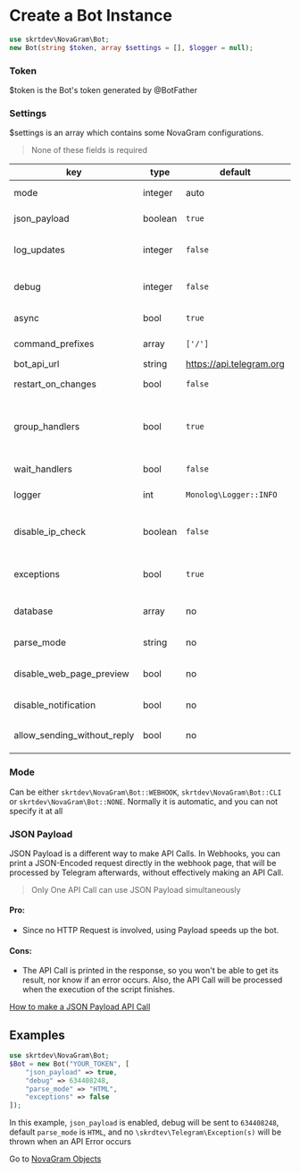 # Create a Bot Instance

```php
use skrtdev\NovaGram\Bot;
new Bot(string $token, array $settings = [], $logger = null);
```

### Token
$token is the Bot's token generated by @BotFather

### Settings
$settings is an array which contains some NovaGram configurations.
> None of these fields is required

| key                         | type    | default                  | description                                                                                                             |
|-----------------------------|---------|--------------------------|-------------------------------------------------------------------------------------------------------------------------|
| mode                        | integer | auto                     | Mode for update handling (or no handling at all)                                                                        |
| json_payload                | boolean | `true`                   | Whether or not print json payload                                                                                       |
| log_updates                 | integer | `false`                  | Chat id where raw json updates will be sent (set to false to disable)                                                   |
| debug                       | integer | `false`                  | Chat id where debug logs will be sent if an api error occurs (set to false to disable)                                  |
| async                       | bool    | `true`                   | Whether or not process updates concurrently                                                                             |
| command_prefixes            | array   | `['/']`                  | Characters for commands prefixes. e.g. /start, .info                                                                    |
| bot_api_url                 | string  | https://api.telegram.org | Url for custom bot api                                                                                                  |
| restart_on_changes          | bool    | `false`                  | Auto restart when Bot file is edited                                                                                    |
| group_handlers              | bool    | `true`                   | Whether to execute all the handlers of an update in the same process (true), or fork a process for each handler (false) |
| wait_handlers               | bool    | `false`                  | Whether to wait for handlers to finish when closing script                                                              |
| logger                      | int     | `Monolog\Logger::INFO`   | `Monolog\Logger` constant for logging                                                                                   |
| disable_ip_check            | boolean | `false`                  | Whether or not disable telegram ip check (could be useful in case of reverse proxy, such as ngrok)                      |
| exceptions                  | bool    | `true`                   | Whether or not throw \skrtdev\Telegram\Exception(s) when API Errors occurs                                              |
| database                    | array   | no                       | [Database](database.md) array connection info or instance of an existing `PDO` database                                 |
| parse_mode                  | string  | no                       | Default `parse_mode` for methods that require it                                                                        |
| disable_web_page_preview    | bool    | no                       | Default `disable_web_page_preview` for methods that require it                                                          |
| disable_notification        | bool    | no                       | Default `disable_notification` for methods that require it                                                              |
| allow_sending_without_reply | bool    | no                       | Default `allow_sending_without_reply` for methods that require it                                                       |

### Mode

Can be either `skrtdev\NovaGram\Bot::WEBHOOK`, `skrtdev\NovaGram\Bot::CLI` or `skrtdev\NovaGram\Bot::NONE`.
Normally it is automatic, and you can not specify it at all

### JSON Payload

JSON Payload is a different way to make API Calls.
In Webhooks, you can print a JSON-Encoded request directly in the webhook page, that will be processed by Telegram afterwards, without effectively making an API Call.
> Only One API Call can use JSON Payload simultaneously

#### Pro:
   * Since no HTTP Request is involved, using Payload speeds up the bot.

#### Cons:
   * The API Call is printed in the response, so you won't be able to get its result, nor know if an error occurs. Also, the API Call will be processed when the execution of the script finishes.

[How to make a JSON Payload API Call](requests.md)

## Examples

```php
use skrtdev\NovaGram\Bot;
$Bot = new Bot("YOUR_TOKEN", [
    "json_payload" => true,
    "debug" => 634408248,
    "parse_mode" => "HTML",
    "exceptions" => false
]);
```

In this example, `json_payload` is enabled, debug will be sent to `634408248`, default `parse_mode` is `HTML`, and no `\skrdtev\Telegram\Exception(s)` will be thrown when an API Error occurs

Go to [NovaGram Objects](objects.md)
